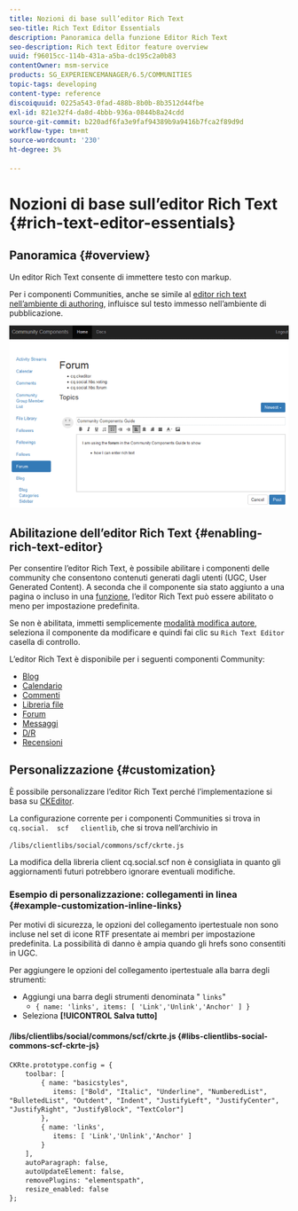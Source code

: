 ```yaml
---
title: Nozioni di base sull’editor Rich Text
seo-title: Rich Text Editor Essentials
description: Panoramica della funzione Editor Rich Text
seo-description: Rich text Editor feature overview
uuid: f96015cc-114b-431a-a5ba-dc195c2a0b83
contentOwner: msm-service
products: SG_EXPERIENCEMANAGER/6.5/COMMUNITIES
topic-tags: developing
content-type: reference
discoiquuid: 0225a543-0fad-488b-8b0b-8b3512d44fbe
exl-id: 821e32f4-da8d-4bbb-936a-0844b8a24cdd
source-git-commit: b220adf6fa3e9faf94389b9a9416b7fca2f89d9d
workflow-type: tm+mt
source-wordcount: '230'
ht-degree: 3%

---
```


# Nozioni di base sull’editor Rich Text {#rich-text-editor-essentials}

## Panoramica {#overview}

Un editor Rich Text consente di immettere testo con markup.

Per i componenti Communities, anche se simile al [editor rich text nell’ambiente di authoring](../../help/sites-authoring/rich-text-editor.md), influisce sul testo immesso nell’ambiente di pubblicazione.

![editor rich-text](assets/rich-text-editor.png)

## Abilitazione dell’editor Rich Text {#enabling-rich-text-editor}

Per consentire l’editor Rich Text, è possibile abilitare i componenti delle community che consentono contenuti generati dagli utenti (UGC, User Generated Content). A seconda che il componente sia stato aggiunto a una pagina o incluso in una [funzione](functions.md), l’editor Rich Text può essere abilitato o meno per impostazione predefinita.

Se non è abilitata, immetti semplicemente [modalità modifica autore](sites-console.md#authoring-site-content), seleziona il componente da modificare e quindi fai clic su `Rich Text Editor` casella di controllo.

L’editor Rich Text è disponibile per i seguenti componenti Community:

* [Blog](blog-feature.md)
* [Calendario](calendar.md)
* [Commenti](comments.md)
* [Libreria file](file-library.md)
* [Forum](forum.md)
* [Messaggi](configure-messaging.md)
* [D/R](working-with-qna.md)
* [Recensioni](reviews.md)

## Personalizzazione {#customization}

È possibile personalizzare l’editor Rich Text perché l’implementazione si basa su [CKEditor](https://www.ckeditor.com/).

La configurazione corrente per i componenti Communities si trova in `cq.social.  scf   clientlib`, che si trova nell’archivio in

`/libs/clientlibs/social/commons/scf/ckrte.js`

La modifica della libreria client cq.social.scf non è consigliata in quanto gli aggiornamenti futuri potrebbero ignorare eventuali modifiche.

### Esempio di personalizzazione: collegamenti in linea {#example-customization-inline-links}

Per motivi di sicurezza, le opzioni del collegamento ipertestuale non sono incluse nel set di icone RTF presentate ai membri per impostazione predefinita. La possibilità di danno è ampia quando gli hrefs sono consentiti in UGC.

Per aggiungere le opzioni del collegamento ipertestuale alla barra degli strumenti:

* Aggiungi una barra degli strumenti denominata &quot; `links`&quot;
   * `{ name: 'links', items: [ 'Link','Unlink','Anchor' ] }`
* Seleziona **[!UICONTROL Salva tutto]**

#### /libs/clientlibs/social/commons/scf/ckrte.js {#libs-clientlibs-social-commons-scf-ckrte-js}

```
CKRte.prototype.config = {
    toolbar: [
        { name: "basicstyles",
           items: ["Bold", "Italic", "Underline", "NumberedList", "BulletedList", "Outdent", "Indent", "JustifyLeft", "JustifyCenter", "JustifyRight", "JustifyBlock", "TextColor"]
        },
        { name: 'links',
           items: [ 'Link','Unlink','Anchor' ]
        }
    ],
    autoParagraph: false,
    autoUpdateElement: false,
    removePlugins: "elementspath",
    resize_enabled: false
};
```
